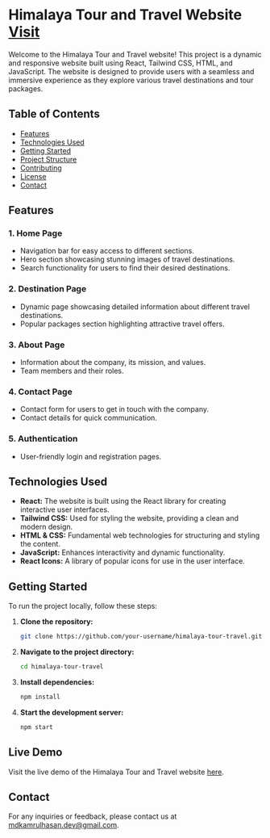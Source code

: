 # Himalaya Tour and Travel Website [Visit](https://himalaya-travel.vercel.app/)

Welcome to the Himalaya Tour and Travel website! This project is a dynamic and responsive website built using React, Tailwind CSS, HTML, and JavaScript. The website is designed to provide users with a seamless and immersive experience as they explore various travel destinations and tour packages.

## Table of Contents

- [Features](#features)
- [Technologies Used](#technologies-used)
- [Getting Started](#getting-started)
- [Project Structure](#project-structure)
- [Contributing](#contributing)
- [License](#license)
- [Contact](#contact)

## Features

### 1. Home Page

- Navigation bar for easy access to different sections.
- Hero section showcasing stunning images of travel destinations.
- Search functionality for users to find their desired destinations.

### 2. Destination Page

- Dynamic page showcasing detailed information about different travel destinations.
- Popular packages section highlighting attractive travel offers.

### 3. About Page

- Information about the company, its mission, and values.
- Team members and their roles.

### 4. Contact Page

- Contact form for users to get in touch with the company.
- Contact details for quick communication.

### 5. Authentication

- User-friendly login and registration pages.

## Technologies Used

- **React:** The website is built using the React library for creating interactive user interfaces.
- **Tailwind CSS:** Used for styling the website, providing a clean and modern design.
- **HTML & CSS:** Fundamental web technologies for structuring and styling the content.
- **JavaScript:** Enhances interactivity and dynamic functionality.
- **React Icons:** A library of popular icons for use in the user interface.

## Getting Started

To run the project locally, follow these steps:

1. **Clone the repository:**
   ```bash
   git clone https://github.com/your-username/himalaya-tour-travel.git
2. **Navigate to the project directory:**
   ```bash
   cd himalaya-tour-travel
1. **Install dependencies:**
   ```bash
   npm install
1. **Start the development server:**
   ```bash
   npm start

## Live Demo

Visit the live demo of the Himalaya Tour and Travel website [here](https://himalaya-travel.vercel.app/).

## Contact

For any inquiries or feedback, please contact us at [mdkamrulhasan.dev@gmail.com](mailto:mdkamrulhasan.dev@gmail.com).
